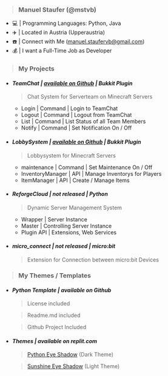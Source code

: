 > ### Manuel Staufer (@mstvb)

  - 💻 | Programming Languages: Python, Java
  - ✈️ | Located in Austria (Upperaustria)
  - ☎️ | Connect with Me (manuel.staufervb@gmail.com)
  - 💰 | I want a Full-Time Job as Developer

> ### My Projects

  - #### *TeamChat | [available on Github](https://github.com/mstvb/reforgeteamchat) | Bukkit Plugin*
    > Chat System for Serverteam on Minecraft Servers

      - Login | Command | Login to TeamChat
      - Logout | Command | Logout from TeamChat
      - List | Command | List Status of all Team Members
      - Notify | Command | Set Notification On / Off
      
  - #### *LobbySystem | [available on Github](https://github.com/mstvb/reforgelobbysystem) | Bukkit Plugin*
    > Lobbysystem for Minecraft Servers

      - maintenance | Command | Set Maintenance On / Off
      - InventoryManager | API | Manage Inventorys for Players
      - ItemManager | API | Create / Manage Items
  
  - #### *ReforgeCloud | not released | Python*
    > Dynamic Server Management System
      
      - Wrapper | Server Instance
      - Master | Controlling Server Instance
      - Plugin API | Extensions, Web Services
      
  - #### *micro_connect | not released | micro:bit*
    > Extension for Connection between micro:bit Devices
      
> ### My Themes / Templates 

  - #### *Python Template | available on Github*
    
    > License included
    
    > Readme.md included
    
    > Github Project Included
      
  - #### *Themes | available on replit.com*
     
    > [Python Eye Shadow](https://replit.com/theme/@lwc/python-eye-shadow) (Dark Theme)
    
    > [Sunshine Eye Shadow](https://replit.com/theme/@lwc/sunshine-eye-shadow) (Light Theme)

